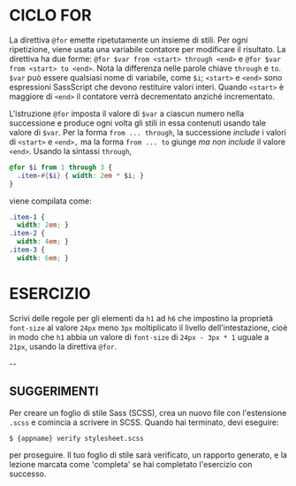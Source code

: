 # CICLO FOR

La direttiva `@for` emette ripetutamente un insieme di stili. Per ogni ripetizione, viene usata una variabile contatore per modificare il risultato. La direttiva ha due forme: `@for $var from <start> through <end>` e `@for $var from <start> to <end>`. Nota la differenza nelle parole chiave `through` e `to`. `$var` può essere qualsiasi nome di variabile, come `$i`; `<start>` e `<end>` sono espressioni SassScript che devono restituire valori interi. Quando `<start>` è maggiore di `<end>` il contatore verrà decrementato anziché incrementato.

L'istruzione `@for` imposta il valore di `$var` a ciascun numero nella successione e produce ogni volta gli stili in essa contenuti usando tale valore di `$var`. Per la forma `from ... through`, la successione _include_ i valori di `<start>` e `<end>,` ma la forma `from ... to` giunge _ma non include_ il valore `<end>`. Usando la sintassi `through`,

```scss
@for $i from 1 through 3 {
  .item-#{$i} { width: 2em * $i; }
}
```

viene compilata come:

```css
.item-1 {
  width: 2em; }
.item-2 {
  width: 4em; }
.item-3 {
  width: 6em; }
```

# ESERCIZIO

Scrivi delle regole per gli elementi da `h1` ad `h6` che impostino la proprietà `font-size` al valore `24px` meno `3px` moltiplicato il livello dell'intestazione, cioè in modo che `h1` abbia un valore di `font-size` di `24px - 3px * 1` uguale a `21px`, usando la direttiva `@for`.

--
## SUGGERIMENTI

Per creare un foglio di stile Sass (SCSS), crea un nuovo file con l'estensione `.scss` e comincia a scrivere in SCSS. Quando hai terminato, devi eseguire:

```sh
$ {appname} verify stylesheet.scss
```

per proseguire. Il tuo foglio di stile sarà verificato, un rapporto generato, e la lezione marcata come 'completa' se hai completato l'esercizio con successo.

